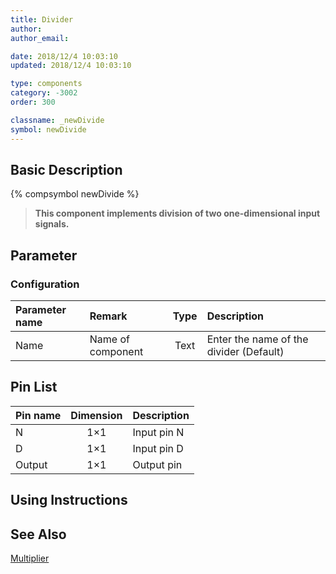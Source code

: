 ```yaml
---
title: Divider
author:
author_email:

date: 2018/12/4 10:03:10
updated: 2018/12/4 10:03:10

type: components
category: -3002
order: 300

classname: _newDivide
symbol: newDivide
---
```


## Basic Description

{% compsymbol newDivide %}

> **This component implements division of two one-dimensional input signals.**

## Parameter

### Configuration

| Parameter name | Remark            | Type | Description                             |
| :------------- | :---------------- | :--: | :-------------------------------------- |
| Name           | Name of component | Text | Enter the name of the divider (Default) |

## Pin List

| Pin name | Dimension | Description |
| :------- | :-------: | :---------- |
| N        |    1×1    | Input pin N |
| D        |    1×1    | Input pin D |
| Output   |    1×1    | Output pin  |

## Using Instructions

## See Also

[Multiplier](comp_newMultiply.html)
